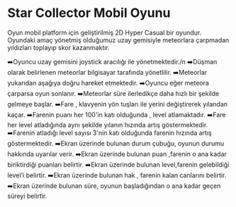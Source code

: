 # Star Collector Mobil Oyunu

Oyun mobil platform için geliştirilmiş 2D Hyper Casual bir oyundur. Oyundaki amaç yönetmiş olduğumuz uzay gemisiyle meteorlara çarpmadan yıldızları toplayıp skor kazanmaktır.

➡️Oyuncu uzay gemisini joystick aracılığı ile yönetmektedir./n
➡️Düşman olarak belirlenen meteorlar bilgisayar tarafında yönetlilir.
➡️Meteorlar yukarıdan aşağıya doğru hareket etmektedir.
➡️Oyuncu eğer meteora çarparsa oyun sonlanır.
➡️Meteorlar süre ilerledikçe daha hızlı bir şekilde gelmeye başlar.
➡️Fare , klavyenin yön tuşları ile yerini değiştirerek yılandan kaçar.
➡️Farenin puanı her 100'in katı olduğunda , level atlamaktadır.
➡️Fare her level atladığında aynı şekilde yılanın hızında artış göstermektedir.
➡️Farenin atladığı level sayısı 3'nin katı olduğunda farenin hızında artış göstermektedir.
➡️Ekran üzerinde bulunan durum çubuğu, oyunun durumu hakkında uyarılar verir.
➡️Ekran üzerinde bulunan puan ,farenin o ana kadar biriktirdiği puanları belirtir.
➡️Ekran üzerinde bulunan level,farenin gelebildiği level'i belirtir.
➡️Ekran üzerinde bulunan hak , farenin kalan canlarını belirtir.
➡️Ekran üzerinde bulunan süre, oyunun başladığından o ana kadar geçen süreyi belirtir.
